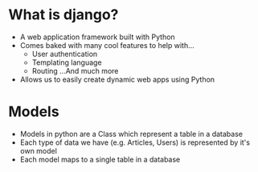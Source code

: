 # What is django?
- A web application framework built with Python
- Comes baked with many cool features to help with...
    - User authentication
    - Templating language
    - Routing
    ...And much more
- Allows us to easily create dynamic web apps using Python

# Models
- Models in python are a Class which represent a table in a database
- Each type of data we have (e.g. Articles, Users) is represented by it's own model
- Each model maps to a single table in a database
